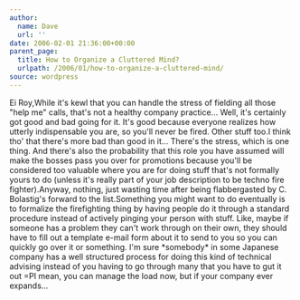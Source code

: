 ```yaml
---
author:
  name: Dave
  url: ''
date: 2006-02-01 21:36:00+00:00
parent_page:
  title: How to Organize a Cluttered Mind?
  urlpath: /2006/01/how-to-organize-a-cluttered-mind/
source: wordpress
---
```


Ei Roy,While it's kewl that you can handle the stress of fielding all those "help me"  calls, that's not a healthy company practice... Well, it's certainly got good and bad going for it. It's good because everyone  realizes how utterly indispensable you are, so you'll never be fired. Other  stuff too.I think tho' that there's more bad than good in it...  There's the stress,  which is one thing. And there's also the probability that this role you have  assumed will make the bosses pass you over for promotions because you'll be  considered too valuable where you are for doing stuff that's not formally  yours to do (unless it's really part of your job description to be techno fire  fighter).Anyway, nothing, just wasting time after being flabbergasted by C. Bolastig's  forward to the list.Something you might want to do eventually is to formalize the firefighting  thing by having people do it through a standard procedure instead of actively  pinging your person with stuff. Like, maybe if someone has a problem they  can't work through on their own, they should have to fill out a template  e-mail form about it to send to you so you can quickly go over it or  something. I'm sure \*somebody\* in some Japanese company has a well structured  process for doing this kind of technical advising instead of you having to go  through many that you have to gut it out =PI mean, you can manage the load now, but if your company ever expands...